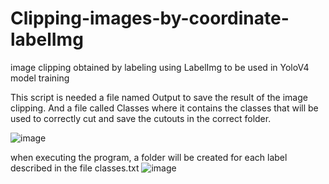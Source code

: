 # Clipping-images-by-coordinate-labelImg
 image clipping obtained by labeling using LabelImg to be used in YoloV4 model training
 
 This script is needed a file named Output to save the result of the image clipping.
And a file called Classes where it contains the classes that will be used to correctly cut and save the cutouts in the correct folder.

![image](https://user-images.githubusercontent.com/46453745/150217225-579f8a65-4aa4-4028-b684-9c803c3bfc7a.png)


when executing the program, a folder will be created for each label described in the file classes.txt
![image](https://user-images.githubusercontent.com/46453745/150219206-4d5cac2b-8428-4472-ac67-7e96850b0f43.png)


